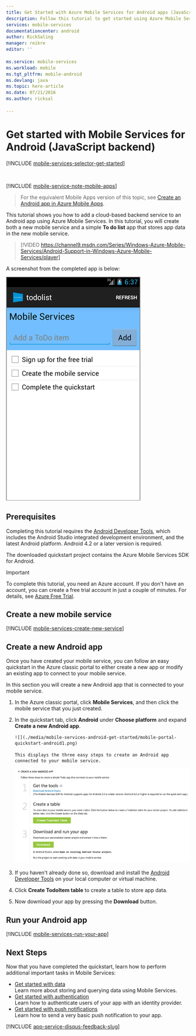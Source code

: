 ```yaml
---
title: Get Started with Azure Mobile Services for Android apps (JavaScript backend)
description: Follow this tutorial to get started using Azure Mobile Services for Android development (JavaScript backend).
services: mobile-services
documentationcenter: android
author: RickSaling
manager: reikre
editor: ''

ms.service: mobile-services
ms.workload: mobile
ms.tgt_pltfrm: mobile-android
ms.devlang: java
ms.topic: hero-article
ms.date: 07/21/2016
ms.author: ricksal

---
```

# Get started with Mobile Services for Android  (JavaScript backend)
[!INCLUDE [mobile-services-selector-get-started](../../includes/mobile-services-selector-get-started.md)]

&nbsp;

[!INCLUDE [mobile-service-note-mobile-apps](../../includes/mobile-services-note-mobile-apps.md)]

> For the equivalent Mobile Apps version of this topic, see [Create an Android app in Azure Mobile Apps](../app-service-mobile/app-service-mobile-android-get-started.md).
> 
> 

This tutorial shows you how to add a cloud-based backend service to an Android app using Azure Mobile Services. In this tutorial, you will create both a new mobile service and a simple **To do list** app that stores app data in the new mobile service.

> [!VIDEO https://channel9.msdn.com/Series/Windows-Azure-Mobile-Services/Android-Support-in-Windows-Azure-Mobile-Services/player]
> 
> 
> 

A screenshot from the completed app is below:

![](./media/mobile-services-android-get-started/mobile-quickstart-completed-android.png)

## Prerequisites
Completing this tutorial requires the [Android Developer Tools](https://developer.android.com/sdk/index.html), which includes the Android Studio integrated development environment, and the latest Android platform. Android 4.2 or a later version is required.

The downloaded quickstart project contains the Azure Mobile Services SDK for Android.

> [!IMPORTANT]
> To complete this tutorial, you need an Azure account. If you don't have an account, you can create a free trial account in just a couple of minutes. For details, see [Azure Free Trial](https://azure.microsoft.com/pricing/free-trial/?WT.mc_id=AE564AB28).
> 
> 

## Create a new mobile service
[!INCLUDE [mobile-services-create-new-service](../../includes/mobile-services-create-new-service.md)]

## Create a new Android app
Once you have created your mobile service, you can follow an easy quickstart in the Azure classic portal to either create a new app or modify an existing app to connect to your mobile service.

In this section you will create a new Android app that is connected to your mobile service.

1. In the Azure classic portal, click **Mobile Services**, and then click the mobile service that you just created.
2. In the quickstart tab, click **Android** under **Choose platform** and expand **Create a new Android app**.
   
       ![](./media/mobile-services-android-get-started/mobile-portal-quickstart-android1.png)
   
       This displays the three easy steps to create an Android app connected to your mobile service.
   
      ![](./media/mobile-services-android-get-started/mobile-quickstart-steps-android-AS.png)
3. If you haven't already done so, download and install the [Android Developer Tools](https://go.microsoft.com/fwLink/p/?LinkID=280125) on your local computer or virtual machine.
4. Click **Create TodoItem table** to create a table to store app data.
5. Now download your app by pressing the **Download** button.

## Run your Android app
[!INCLUDE [mobile-services-run-your-app](../../includes/mobile-services-android-get-started.md)]

## <a name="next-steps"> </a>Next Steps
Now that you have completed the quickstart, learn how to perform additional important tasks in Mobile Services:

* [Get started with data](mobile-services-android-get-started-data.md)
  <br/>Learn more about storing and querying data using Mobile Services.
* [Get started with authentication](mobile-services-android-get-started-users.md)
  <br/>Learn how to authenticate users of your app with an identity provider.
* [Get started with push notifications](mobile-services-javascript-backend-android-get-started-push.md)
  <br/>Learn how to send a very basic push notification to your app.

[!INCLUDE [app-service-disqus-feedback-slug](../../includes/app-service-disqus-feedback-slug.md)]

<!-- URLs. -->
[Get started (Eclipse)]: mobile-services-android-get-started-ec.md
[Get started with data]: mobile-services-android-get-started-data.md
[Get started with authentication]: mobile-services-android-get-started-users.md
[Get started with push notifications]: mobile-services-javascript-backend-android-get-started-push.md
[Mobile Services Android SDK]: https://go.microsoft.com/fwLink/p/?LinkID=266533

